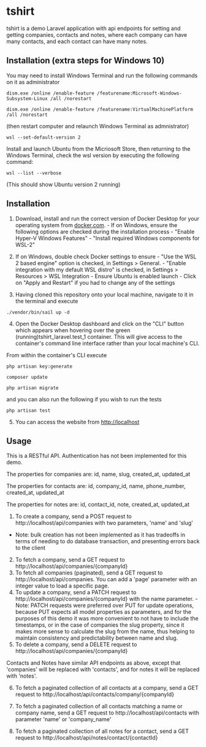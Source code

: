 # tshirt

tshirt is a demo Laravel application with api endpoints for setting and getting companies, contacts and notes, where each company can have many contacts, and each contact can have many notes.

## Installation (extra steps for Windows 10)

You may need to install Windows Terminal and run the following commands on it as administrator
```
dism.exe /online /enable-feature /featurename:Microsoft-Windows-Subsystem-Linux /all /norestart
```
```
dism.exe /online /enable-feature /featurename:VirtualMachinePlatform /all /norestart
```
(then restart computer and relaunch Windows Terminal as admnistrator)
```
wsl --set-default-version 2
```

Install and launch Ubuntu from the Micriosoft Store, then returning to the Windows Terminal, check the wsl version by executing the following command:
```
wsl --list --verbose
```
(This should show Ubuntu version 2 running)

## Installation
1. Download, install and run the correct version of Docker Desktop for your operating system from [docker.com](https://www.docker.com/products/docker-desktop).
 ​- If on Windows, ensure the following options are checked during the installation process
 ​​- "Enable Hyper-V Windows Features"
 ​​- "Install required Windows components for WSL-2"
 
2. If on Windows, double check Docker settings to ensure
 ​- "Use the WSL 2 based engine" option is checked, in Settings > General.
 ​- "Enable integration with my default WSL distro" is checked, in Settings > Resources > WSL Integration
 ​- Ensure Ubuntu is enabled launch
 ​- Click on "Apply and Restart" if you had to change any of the settings

3. Having cloned this repository onto your local machine, navigate to it in the terminal and execute 
```
./vendor/bin/sail up -d
```

4. Open the Docker Desktop dashboard and click on the "CLI" button which appears when hovering over the green (running)tshirt_laravel.test_1 container. This will give access to the container's command line interface rather than your local machine's CLI.

From within the container's CLI execute 
```
php artisan key:generate
```
```
composer update
```
```
php artisan migrate
```
and you can also run the following if you wish to run the tests
```
php artisan test
```

5. You can access the website from [http://localhost](http://localhost)

## Usage
This is a RESTful API. Authentication has not been implemented for this demo.



The properties for companies are:
id, name, slug, created_at, updated_at

The properties for contacts are:
id, company_id, name, phone_number, created_at, updated_at

The properties for notes are:
id, contact_id, note, created_at, updated_at



1. To create a company, send a POST request to http://localhost/api/companies with two parameters, 'name' and 'slug'
 - Note: bulk creation has not been implemented as it has tradeoffs in terms of needing to do database transaction, and presenting errors back to the client
2. To fetch a company, send a GET request to http://localhost/api/companies/{companyId}
3. To fetch all companies (paginated), send a GET request to http://localhost/api/companies. You can add a 'page' parameter with an integer value to load a specific page.
4. To update a company, send a PATCH request to http://localhost/api/companies/{companyId} with the name parameter.
 ​- Note: PATCH requests were preferred over PUT for update operations, because PUT expects all model properties as parameters, and for the purposes of this demo it was more convenient to not have to include the timestamps, or in the case of companies the slug property, since it makes more sense to calculate the slug from the name, thus helping to maintain consistency and predictability between name and slug.
5. To delete a company, send a DELETE request to http://localhost/api/companies/{companyId}


Contacts and Notes have similar API endpoints as above, except that 'companies' will be replaced with 'contacts', and for notes it will be replaced with 'notes'.


6. To fetch a paginated collection of all contacts at a company, send a GET request to http://localhost/api/contacts/company/{companyId}

7. To fetch a paginated collection of all contacts matching a name or company name, send a GET request to http://localhost/api/contacts with parameter 'name' or 'company_name'

8. To fetch a paginated collection of all notes for a contact, send a GET request to http://localhost/api/notes/contact/{contactId}
